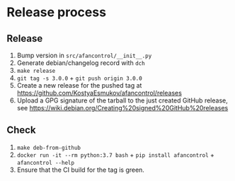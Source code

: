 # Release process

## Release

1. Bump version in `src/afancontrol/__init__.py`
1. Generate debian/changelog record with `dch`
1. `make release`
1. `git tag -s 3.0.0` + `git push origin 3.0.0`
1. Create a new release for the pushed tag at https://github.com/KostyaEsmukov/afancontrol/releases
1. Upload a GPG signature of the tarball to the just created GitHub release,
   see https://wiki.debian.org/Creating%20signed%20GitHub%20releases

## Check

1. `make deb-from-github`
1. `docker run -it --rm python:3.7 bash` + `pip install afancontrol` + `afancontrol --help`
1. Ensure that the CI build for the tag is green.
